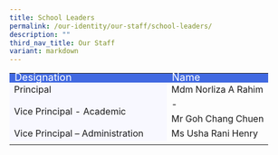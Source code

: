 ```yaml
---
title: School Leaders
permalink: /our-identity/our-staff/school-leaders/
description: ""
third_nav_title: Our Staff
variant: markdown
---
```

<table>
<tbody>
	<tr>
  </tr>
  <tr style="line-height:10px; background-color:RoyalBlue; font-size:18px; color:white">
		<td width="260">Designation</td>
    <td>Name</td>
  </tr>
  <tr>
    <td style="background-color:ghostwhite">Principal</td>
    <td>Mdm Norliza A Rahim</td>
  </tr>
  <tr>
    <td rowspan="2" style="background-color:ghostwhite">Vice Principal - Academic</td>
    <td>-</td>
  </tr>
  <tr>
    <td>Mr Goh Chang Chuen</td>
  </tr>
  <tr>
    <td style="background-color:ghostwhite">Vice Principal – Administration</td>
    <td>Ms Usha Rani Henry</td>
  </tr>
	<tr><td></td></tr>
	</tbody></table>